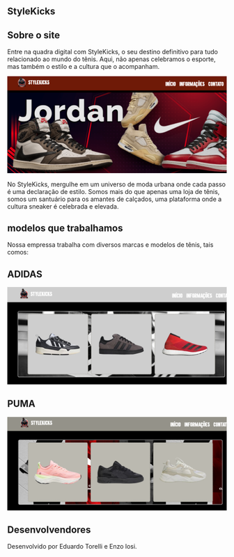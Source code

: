 ## StyleKicks

## Sobre o site

Entre na quadra digital com StyleKicks, o seu destino definitivo para tudo
relacionado ao mundo do tênis. Aqui, não apenas celebramos o esporte,
mas também o estilo e a cultura que o acompanham.

![imagem pag inicial](https://github.com/EduardoCTorelli/e-commerce/blob/master/miniaturas/foto%20site.png)

No StyleKicks, mergulhe em um universo de moda urbana onde cada passo é uma
declaração de estilo. Somos mais do que apenas uma loja de tênis, somos um 
santuário para os amantes de calçados, uma plataforma onde a cultura sneaker
é celebrada e elevada.

## modelos que trabalhamos

Nossa empressa trabalha com diversos marcas e modelos de tênis,
tais comos: 

## ADIDAS

![img adidas](https://github.com/EduardoCTorelli/e-commerce/blob/master/miniaturas/foto2.png)

## PUMA

![img puma](https://github.com/EduardoCTorelli/e-commerce/blob/master/miniaturas/foto3.png)


## Desenvolvendores
Desenvolvido por Eduardo Torelli e Enzo losi.
